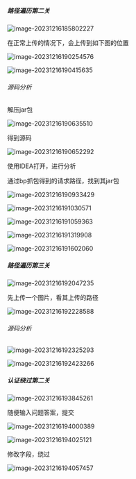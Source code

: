 ##### 路径遍历第二关

![image-20231216185802227](./imgs/image-20231216185802227.png)

在正常上传的情况下，会上传到如下图的位置

![image-20231216190254576](./imgs/image-20231216190254576.png)



![image-20231216190415635](./imgs/image-20231216190415635.png)

###### 源码分析

解压jar包

![image-20231216190635510](./imgs/image-20231216190635510.png)

得到源码

![image-20231216190652292](./imgs/image-20231216190652292.png)

使用IDEA打开，进行分析

通过bp抓包得到的请求路径，找到其jar包

![image-20231216190933429](./imgs/image-20231216190933429.png)

![image-20231216191030571](./imgs/image-20231216191030571.png)

![image-20231216191059363](./imgs/image-20231216191059363.png)

![image-20231216191319908](./imgs/image-20231216191319908.png)

![image-20231216191602060](./imgs/image-20231216191602060.png)

##### 路径遍历第三关

![image-20231216192047235](./imgs/image-20231216192047235.png)

先上传一个图片，看其上传的路径

![image-20231216192228588](./imgs/image-20231216192228588.png)



###### 源码分析

![image-20231216192325293](./imgs/image-20231216192325293.png)

![image-20231216192423266](./imgs/image-20231216192423266.png)

##### 认证绕过第二关

![image-20231216193845261](./imgs/image-20231216193845261.png)

随便输入问题答案，提交

![image-20231216194000389](./imgs/image-20231216194000389.png)

![image-20231216194025121](./imgs/image-20231216194025121.png)

修改字段，绕过

![image-20231216194057457](./imgs/image-20231216194057457.png)

